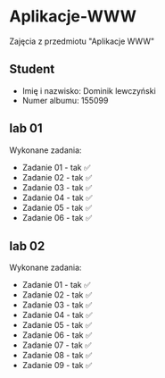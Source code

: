 # Aplikacje-WWW
Zajęcia z przedmiotu "Aplikacje WWW"

## Student
* Imię i nazwisko: Dominik lewczyński
* Numer albumu: 155099

## lab 01

Wykonane zadania:
* Zadanie 01 - tak ✅
* Zadanie 02 - tak ✅
* Zadanie 03 - tak ✅
* Zadanie 04 - tak ✅
* Zadanie 05 - tak ✅
* Zadanie 06 - tak ✅

## lab 02

Wykonane zadania:
* Zadanie 01 - tak ✅
* Zadanie 02 - tak ✅
* Zadanie 03 - tak ✅
* Zadanie 04 - tak ✅
* Zadanie 05 - tak ✅
* Zadanie 06 - tak ✅
* Zadanie 07 - tak ✅
* Zadanie 08 - tak ✅
* Zadanie 09 - tak ✅

